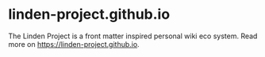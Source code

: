 # linden-project.github.io

The Linden Project is a front matter inspired personal wiki eco system. Read
more on https://linden-project.github.io.

